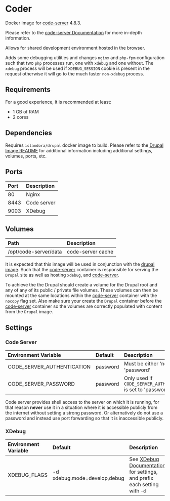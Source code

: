 # Coder

Docker image for [code-server] 4.8.3.

Please refer to the [code-server Documentation] for more in-depth information.

Allows for shared development environment hosted in the browser.

Adds some debugging utilities and changes `nginx` and `php-fpm` configuration
such that two `php` processes run, one with `xdebug` and one without. The
`xdebug` process will be used if `XDEBUG_SESSION` cookie is present in the
request otherwise it will go to the much faster `non-xdebug` process.

## Requirements

For a good experience, it is recommended at least:

- 1 GB of RAM
- 2 cores

## Dependencies

Requires `islandora/drupal` docker image to build. Please refer to the
[Drupal Image README](../drupal/README.md) for additional information including
additional settings, volumes, ports, etc.

## Ports

| Port | Description |
| :--- | :---------- |
| 80   | Nginx       |
| 8443 | Code server |
| 9003 | XDebug      |

## Volumes

| Path                  | Description       |
| :-------------------- | :---------------- |
| /opt/code-server/data | code-server cache |

It is expected that this image will be used in conjunction with the
[drupal image]. Such that the [code-server] container is responsible for serving
the `Drupal` site as well as hosting `xdebug`, and [code-server].

To achieve the the Drupal should create a volume for the Drupal root and any of
any of its public / private file volumes. These volumes can then be mounted at
the same locations within the [code-server] container with the `nocopy` flag
set. Also make sure your create the `Drupal` container before the [code-server]
container so the volumes are correctly populated with content from the `Drupal`
image.

## Settings

### Code Server

| Environment Variable       | Default  | Description                                                    |
| :------------------------- | :------- | :------------------------------------------------------------- |
| CODE_SERVER_AUTHENTICATION | password | Must be either 'none' or 'password'                            |
| CODE_SERVER_PASSWORD       | password | Only used if `CODE_SERVER_AUTHENTICATION` is set to 'password' |

Code server provides shell access to the server on which it is running, for that
reason **never** use it in a situation where it is accessible publicly from the
internet without setting a strong password. Or alternatively do not use a
password and instead use port forwarding so that it is inaccessible publicly.

### XDebug

| Environment Variable | Default                      | Description                                                                |
| :------------------- | :--------------------------- | :------------------------------------------------------------------------- |
| XDEBUG_FLAGS         | -d xdebug.mode=develop,debug | See [XDebug Documentation] for settings, and prefix each setting with `-d` |

[drupal image]: ../drupal/README.md
[code-server]: https://github.com/cdr/code-server
[code-server Documentation]: https://github.com/cdr/code-server
[XDebug Documentation]: https://xdebug.org/docs/all_settings
